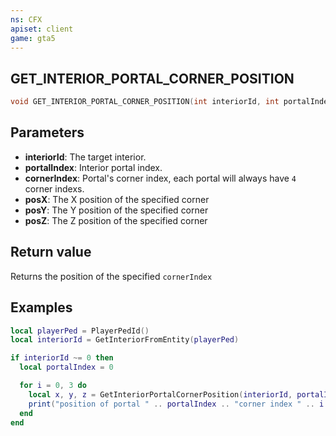 ```yaml
---
ns: CFX
apiset: client
game: gta5
---
```

## GET_INTERIOR_PORTAL_CORNER_POSITION

```c
void GET_INTERIOR_PORTAL_CORNER_POSITION(int interiorId, int portalIndex, int cornerIndex, float* posX, float* posY, float* posZ);
```

## Parameters
* **interiorId**: The target interior.
* **portalIndex**: Interior portal index.
* **cornerIndex**: Portal's corner index, each portal will always have `4` corner indexs.
* **posX**: The X position of the specified corner
* **posY**: The Y position of the specified corner
* **posZ**: The Z position of the specified corner

## Return value
Returns the position of the specified `cornerIndex`

## Examples
```lua
local playerPed = PlayerPedId()
local interiorId = GetInteriorFromEntity(playerPed)

if interiorId ~= 0 then
  local portalIndex = 0

  for i = 0, 3 do
    local x, y, z = GetInteriorPortalCornerPosition(interiorId, portalIndex, i)
    print("position of portal " .. portalIndex .. "corner index " .. i .. " is: " .. vec(x, y, z))
  end
end
```
